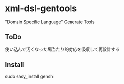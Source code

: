 xml-dsl-gentools
================

"Domain Specific Language" Generate Tools

ToDo
----
使い込んで汚くなった場当たり的対応を吸収して再設計する

Install
-------
sudo easy_install genshi

